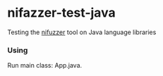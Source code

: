 # nifazzer-test-java
Testing the [nifuzzer](https://github.com/inechakhin/nifazzer) tool on Java language libraries
### Using
Run main class: App.java.